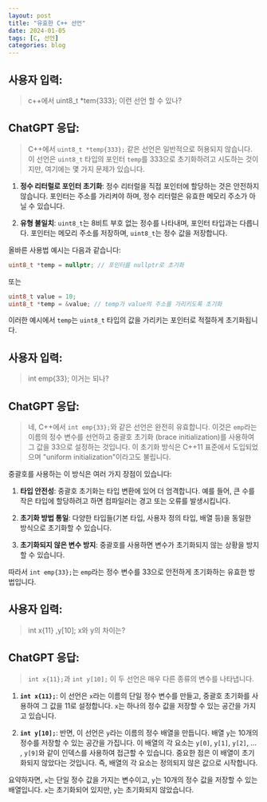 ```yaml
---
layout: post
title: "유효한 C++ 선언"
date: 2024-01-05
tags: [C, 선언]
categories: blog
---
```


## 사용자 입력:
> c++에서 uint8_t *tem{333}; 이런 선언 할 수 있나?

## ChatGPT 응답:
> C++에서 `uint8_t *temp{333};` 같은 선언은 일반적으로 허용되지 않습니다. 이 선언은 `uint8_t` 타입의 포인터 `temp`를 333으로 초기화하려고 시도하는 것이지만, 여기에는 몇 가지 문제가 있습니다.

1. **정수 리터럴로 포인터 초기화**: 정수 리터럴을 직접 포인터에 할당하는 것은 안전하지 않습니다. 포인터는 주소를 가리켜야 하며, 정수 리터럴은 유효한 메모리 주소가 아닐 수 있습니다.

2. **유형 불일치**: `uint8_t`는 8비트 부호 없는 정수를 나타내며, 포인터 타입과는 다릅니다. 포인터는 메모리 주소를 저장하며, `uint8_t`는 정수 값을 저장합니다.

올바른 사용법 예시는 다음과 같습니다:
```cpp
uint8_t *temp = nullptr; // 포인터를 nullptr로 초기화
```
또는
```cpp
uint8_t value = 10;
uint8_t *temp = &value; // temp가 value의 주소를 가리키도록 초기화
```

이러한 예시에서 `temp`는 `uint8_t` 타입의 값을 가리키는 포인터로 적절하게 초기화됩니다.

## 사용자 입력:
> int emp{33}; 이거는 되나?

## ChatGPT 응답:
> 네, C++에서 `int emp{33};`와 같은 선언은 완전히 유효합니다. 이것은 `emp`라는 이름의 정수 변수를 선언하고 중괄호 초기화 (brace initialization)를 사용하여 그 값을 33으로 설정하는 것입니다. 이 초기화 방식은 C++11 표준에서 도입되었으며 "uniform initialization"이라고도 불립니다.

중괄호를 사용하는 이 방식은 여러 가지 장점이 있습니다:

1. **타입 안전성**: 중괄호 초기화는 타입 변환에 있어 더 엄격합니다. 예를 들어, 큰 수를 작은 타입에 할당하려고 하면 컴파일러는 경고 또는 오류를 발생시킵니다.

2. **초기화 방법 통일**: 다양한 타입들(기본 타입, 사용자 정의 타입, 배열 등)을 동일한 방식으로 초기화할 수 있습니다.

3. **초기화되지 않은 변수 방지**: 중괄호를 사용하면 변수가 초기화되지 않는 상황을 방지할 수 있습니다.

따라서 `int emp{33};`는 `emp`라는 정수 변수를 33으로 안전하게 초기화하는 유효한 방법입니다.

## 사용자 입력:
> int x{11} ,y[10]; x와  y의 차이는?

## ChatGPT 응답:
> `int x{11};`과 `int y[10];` 이 두 선언은 매우 다른 종류의 변수를 나타냅니다.

1. **`int x{11};`**: 이 선언은 `x`라는 이름의 단일 정수 변수를 만들고, 중괄호 초기화를 사용하여 그 값을 11로 설정합니다. `x`는 하나의 정수 값을 저장할 수 있는 공간을 가지고 있습니다.

2. **`int y[10];`**: 반면, 이 선언은 `y`라는 이름의 정수 배열을 만듭니다. 배열 `y`는 10개의 정수를 저장할 수 있는 공간을 가집니다. 이 배열의 각 요소는 `y[0]`, `y[1]`, `y[2]`, ... , `y[9]`와 같이 인덱스를 사용하여 접근할 수 있습니다. 중요한 점은 이 배열이 초기화되지 않았다는 것입니다. 즉, 배열의 각 요소는 정의되지 않은 값으로 시작합니다.

요약하자면, `x`는 단일 정수 값을 가지는 변수이고, `y`는 10개의 정수 값을 저장할 수 있는 배열입니다. `x`는 초기화되어 있지만, `y`는 초기화되지 않았습니다.

